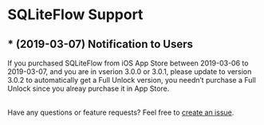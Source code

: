 # SQLiteFlow Support

## * (2019-03-07) Notification to Users
If you purchased SQLiteFlow from iOS App Store between 2019-03-06 to 2019-03-07, and you are in vserion 3.0.0 or 3.0.1, please update to version 3.0.2 to automatically get a Full Unlock version, you needn’t purchase a Full Unlock since you alreay purchase it in App Store.
<br/>
<br/>

Have any questions or feature requests? Feel free to [create an issue](https://github.com/SQLiteFlow/SQLiteFlow-Issues/issues).
